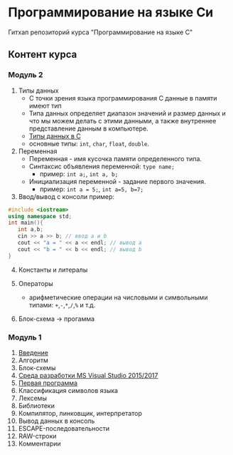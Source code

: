 # Программирование на языке Си
Гитхап репозиторий курса "Программирование на языке С"

## Контент курса

### Модуль 2
1. Типы данных
    * С точки зрения языка программирования С данные в памяти имеют тип
    * Типа данных определяет диапазон значений и размер данных и что мы можем делать с этими данными, а также внутреннее представление данным в компьютере.
    * [Типы данных в С](https://ru.wikipedia.org/wiki/Типы_данных_в_C)
    * основные типы: `int`, `char`, `float`, `double`.
2. Переменная
    * Переменная - имя кусочка памяти определенного типа.
    * Синтаксис объявления переменной: `type name;`
      - пример: `int a;`, `int a, b;`
    * Инициализация переменной - задание первого значения.
      - пример: `int a = 5;`, `int a=5, b=7;`
3. Ввод/вывод с консоли
пример:
```C++
#include <iostream>
using namespace std;
int main(){
   int a,b;
   cin >> a >> b; // ввод a и b
   cout << "a = " << a << endl; // вывод a
   cout << "b = " << b << endl; // вывод b
}
```

4. Константы и литералы
5. Операторы
    * арифметические операции на числовыми и символьными типами: `+`,`-`,`*`,`/`,`%` и т.д.
    
6. Блок-схема -> прогамма

### Модуль 1

1. [Введение](./module01/Введение.md)
2. Алгоритм
3. Блок-схемы
4. [Среда разработки MS Visual Studio 2015/2017](./module01/встудио.md)
5. [Первая программа](./module01/первая.md)
6. Классификация символов языка
7. Лексемы
8. Библиотеки
9. Компилятор, линковщик, интерпретатор
10. Вывод данных в консоль
11. ESCAPE-последовательности
12. RAW-строки
13. Комментарии
